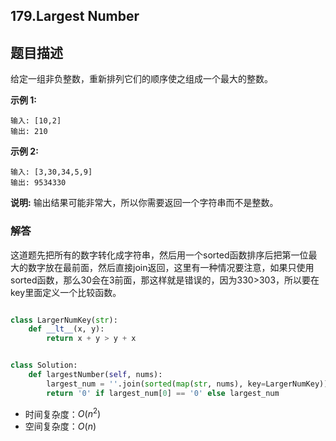 ## 179.Largest Number

## 题目描述

给定一组非负整数，重新排列它们的顺序使之组成一个最大的整数。

**示例 1:**

```
输入: [10,2]
输出: 210
```

**示例 2:**

```
输入: [3,30,34,5,9]
输出: 9534330
```

**说明:** 输出结果可能非常大，所以你需要返回一个字符串而不是整数。



### 解答

​	这道题先把所有的数字转化成字符串，然后用一个sorted函数排序后把第一位最大的数字放在最前面，然后直接join返回，这里有一种情况要注意，如果只使用sorted函数，那么30会在3前面，那这样就是错误的，因为330>303，所以要在key里面定义一个比较函数。

```python

class LargerNumKey(str):
    def __lt__(x, y):
        return x + y > y + x


class Solution:
    def largestNumber(self, nums):
        largest_num = ''.join(sorted(map(str, nums), key=LargerNumKey))
        return '0' if largest_num[0] == '0' else largest_num
```

- 时间复杂度：$O(n^2)$
- 空间复杂度：$O(n)$


